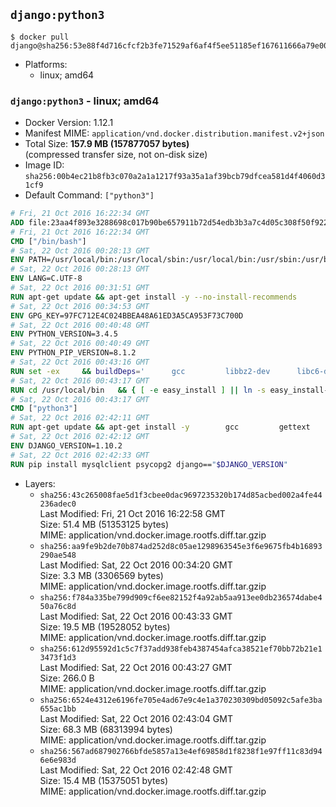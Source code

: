 ## `django:python3`

```console
$ docker pull django@sha256:53e88f4d716cfcf2b3fe71529af6af4f5ee51185ef167611666a79e00ea56b6c
```

-	Platforms:
	-	linux; amd64

### `django:python3` - linux; amd64

-	Docker Version: 1.12.1
-	Manifest MIME: `application/vnd.docker.distribution.manifest.v2+json`
-	Total Size: **157.9 MB (157877057 bytes)**  
	(compressed transfer size, not on-disk size)
-	Image ID: `sha256:00b4ec21b8fb3c070a2a1a1217f93a35a1af39bcb79dfcea581d4f4060d31cf9`
-	Default Command: `["python3"]`

```dockerfile
# Fri, 21 Oct 2016 16:22:34 GMT
ADD file:23aa4f893e3288698c017b90be657911b72d54edb3b3a7c4d05c308f50f9228f in / 
# Fri, 21 Oct 2016 16:22:34 GMT
CMD ["/bin/bash"]
# Sat, 22 Oct 2016 00:28:13 GMT
ENV PATH=/usr/local/bin:/usr/local/sbin:/usr/local/bin:/usr/sbin:/usr/bin:/sbin:/bin
# Sat, 22 Oct 2016 00:28:13 GMT
ENV LANG=C.UTF-8
# Sat, 22 Oct 2016 00:31:51 GMT
RUN apt-get update && apt-get install -y --no-install-recommends 		ca-certificates 		libsqlite3-0 		libssl1.0.0 	&& rm -rf /var/lib/apt/lists/*
# Sat, 22 Oct 2016 00:34:53 GMT
ENV GPG_KEY=97FC712E4C024BBEA48A61ED3A5CA953F73C700D
# Sat, 22 Oct 2016 00:40:48 GMT
ENV PYTHON_VERSION=3.4.5
# Sat, 22 Oct 2016 00:40:49 GMT
ENV PYTHON_PIP_VERSION=8.1.2
# Sat, 22 Oct 2016 00:43:16 GMT
RUN set -ex 	&& buildDeps=' 		gcc 		libbz2-dev 		libc6-dev 		liblzma-dev 		libncurses-dev 		libreadline-dev 		libsqlite3-dev 		libssl-dev 		make 		tcl-dev 		tk-dev 		wget 		xz-utils 		zlib1g-dev 	' 	&& apt-get update && apt-get install -y $buildDeps --no-install-recommends && rm -rf /var/lib/apt/lists/* 		&& wget -O python.tar.xz "https://www.python.org/ftp/python/${PYTHON_VERSION%%[a-z]*}/Python-$PYTHON_VERSION.tar.xz" 	&& wget -O python.tar.xz.asc "https://www.python.org/ftp/python/${PYTHON_VERSION%%[a-z]*}/Python-$PYTHON_VERSION.tar.xz.asc" 	&& export GNUPGHOME="$(mktemp -d)" 	&& gpg --keyserver ha.pool.sks-keyservers.net --recv-keys "$GPG_KEY" 	&& gpg --batch --verify python.tar.xz.asc python.tar.xz 	&& rm -r "$GNUPGHOME" python.tar.xz.asc 	&& mkdir -p /usr/src/python 	&& tar -xJC /usr/src/python --strip-components=1 -f python.tar.xz 	&& rm python.tar.xz 		&& cd /usr/src/python 	&& ./configure 		--enable-loadable-sqlite-extensions 		--enable-shared 	&& make -j$(nproc) 	&& make install 	&& ldconfig 		&& if [ ! -e /usr/local/bin/pip3 ]; then : 		&& wget -O /tmp/get-pip.py 'https://bootstrap.pypa.io/get-pip.py' 		&& python3 /tmp/get-pip.py "pip==$PYTHON_PIP_VERSION" 		&& rm /tmp/get-pip.py 	; fi 	&& pip3 install --no-cache-dir --upgrade --force-reinstall "pip==$PYTHON_PIP_VERSION" 	&& [ "$(pip list |tac|tac| awk -F '[ ()]+' '$1 == "pip" { print $2; exit }')" = "$PYTHON_PIP_VERSION" ] 		&& find /usr/local -depth 		\( 			\( -type d -a -name test -o -name tests \) 			-o 			\( -type f -a -name '*.pyc' -o -name '*.pyo' \) 		\) -exec rm -rf '{}' + 	&& apt-get purge -y --auto-remove $buildDeps 	&& rm -rf /usr/src/python ~/.cache
# Sat, 22 Oct 2016 00:43:17 GMT
RUN cd /usr/local/bin 	&& { [ -e easy_install ] || ln -s easy_install-* easy_install; } 	&& ln -s idle3 idle 	&& ln -s pydoc3 pydoc 	&& ln -s python3 python 	&& ln -s python3-config python-config
# Sat, 22 Oct 2016 00:43:17 GMT
CMD ["python3"]
# Sat, 22 Oct 2016 02:42:11 GMT
RUN apt-get update && apt-get install -y 		gcc 		gettext 		mysql-client libmysqlclient-dev 		postgresql-client libpq-dev 		sqlite3 	--no-install-recommends && rm -rf /var/lib/apt/lists/*
# Sat, 22 Oct 2016 02:42:12 GMT
ENV DJANGO_VERSION=1.10.2
# Sat, 22 Oct 2016 02:42:33 GMT
RUN pip install mysqlclient psycopg2 django=="$DJANGO_VERSION"
```

-	Layers:
	-	`sha256:43c265008fae5d1f3cbee0dac9697235320b174d85acbed002a4fe44236adec0`  
		Last Modified: Fri, 21 Oct 2016 16:22:58 GMT  
		Size: 51.4 MB (51353125 bytes)  
		MIME: application/vnd.docker.image.rootfs.diff.tar.gzip
	-	`sha256:aa9fe9b2de70b874ad252d8c05ae1298963545e3f6e9675fb4b16893290ae548`  
		Last Modified: Sat, 22 Oct 2016 00:34:20 GMT  
		Size: 3.3 MB (3306569 bytes)  
		MIME: application/vnd.docker.image.rootfs.diff.tar.gzip
	-	`sha256:f784a335be799d909cf6ee82152f4a92ab5aa913ee0db236574dabe450a76c8d`  
		Last Modified: Sat, 22 Oct 2016 00:43:33 GMT  
		Size: 19.5 MB (19528052 bytes)  
		MIME: application/vnd.docker.image.rootfs.diff.tar.gzip
	-	`sha256:612d95592d1c5c7f37add938feb4387454afca38521ef70bb72b21e13473f1d3`  
		Last Modified: Sat, 22 Oct 2016 00:43:27 GMT  
		Size: 266.0 B  
		MIME: application/vnd.docker.image.rootfs.diff.tar.gzip
	-	`sha256:6524e4312e6196fe705e4ad67e9c4e1a370230309bd05092c5afe3ba655ac1bb`  
		Last Modified: Sat, 22 Oct 2016 02:43:04 GMT  
		Size: 68.3 MB (68313994 bytes)  
		MIME: application/vnd.docker.image.rootfs.diff.tar.gzip
	-	`sha256:567ad687902766bfde5857a13e4ef69858d1f8238f1e97ff11c83d946e6e983d`  
		Last Modified: Sat, 22 Oct 2016 02:42:48 GMT  
		Size: 15.4 MB (15375051 bytes)  
		MIME: application/vnd.docker.image.rootfs.diff.tar.gzip
